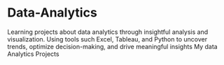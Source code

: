 # Data-Analytics
Learning projects about data analytics through insightful analysis and visualization. Using tools such Excel, Tableau, and Python to uncover trends, optimize decision-making, and drive meaningful insights
My data Analytics Projects
